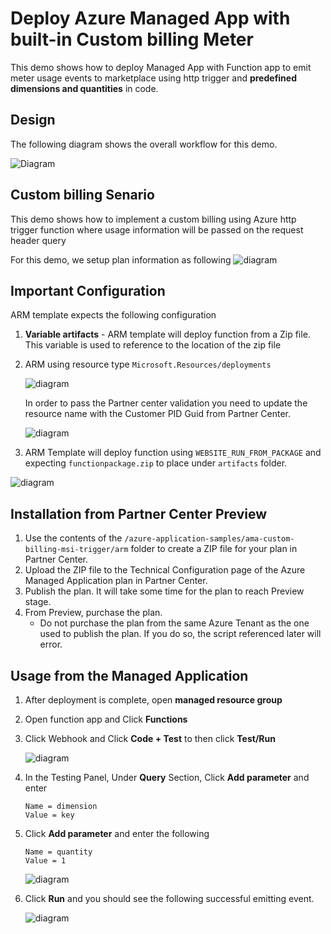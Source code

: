 # Deploy Azure Managed App with built-in Custom billing Meter

This demo shows how to deploy Managed App with Function app to emit meter usage events to marketplace using http trigger and  **predefined dimensions and quantities** in code.

## Design

The following diagram shows the overall workflow for this demo.

![Diagram](./images/Diagram.png)

## Custom billing Senario

This demo shows how to implement a custom billing using Azure http trigger function where usage information will be passed on the request header query

For this demo, we setup plan information as following
![diagram](./images/Diagram5.png)

## Important Configuration

ARM template expects the following configuration

1. **Variable artifacts** - ARM template will deploy function from a Zip file. This variable is used to reference to the location of the zip file
2. ARM using resource type `Microsoft.Resources/deployments`

    ![diagram](./images/Diagram2.png)

    In order to pass the Partner center validation you need to update the resource name with the Customer PID Guid from Partner Center.

    ![diagram](./images/Diagram3.png)

3. ARM Template will deploy function using `WEBSITE_RUN_FROM_PACKAGE` and expecting `functionpackage.zip` to place under `artifacts` folder.

![diagram](./images/Diagram4.png)

## Installation from Partner Center Preview

1. Use the contents of the `/azure-application-samples/ama-custom-billing-msi-trigger/arm` folder to create a ZIP file for your plan in Partner Center.
1. Upload the ZIP file to the Technical Configuration page of the Azure Managed Application plan in Partner Center.
1. Publish the plan. It will take some time for the plan to reach Preview stage.
1. From Preview, purchase the plan.
    - Do not purchase the plan from the same Azure Tenant as the one used to publish the plan. If you do so, the script referenced later will error.

## Usage from the Managed Application

1. After deployment is complete, open **managed resource group**
1. Open function app and Click **Functions**
1. Click Webhook  and Click **Code + Test** to then click **Test/Run**

    ![diagram](./images/Diagram7.png)

1. In the Testing Panel, Under **Query** Section, Click **Add parameter** and enter

    ```text
    Name = dimension
    Value = key
    ```

1. Click **Add parameter** and enter the following

    ```text
    Name = quantity
    Value = 1
    ```

    ![diagram](./images/Diagram8.png)

1. Click **Run** and you should see the following successful emitting event.

    ![diagram](./images/Diagram9.png)
